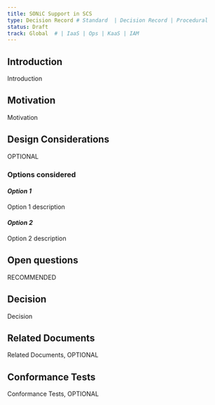 ```yaml
---
title: SONiC Support in SCS
type: Decision Record # Standard  | Decision Record | Procedural
status: Draft
track: Global  # | IaaS | Ops | KaaS | IAM
---
```


<!---
This is a template striving to provide a starting point for
creating a standard or decision record adhering to scs-0001.
Replace at least all text which is _italic_.
See https://github.com/SovereignCloudStack/standards/blob/main/Standards/scs-0001-v1-sovereign-cloud-standards.md
--->

## Introduction

Introduction

## Motivation

Motivation

## Design Considerations

OPTIONAL

### Options considered

#### _Option 1_

Option 1 description

#### _Option 2_

Option 2 description

## Open questions

RECOMMENDED

## Decision

Decision

## Related Documents

Related Documents, OPTIONAL

## Conformance Tests

Conformance Tests, OPTIONAL
